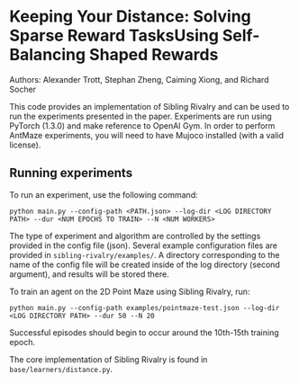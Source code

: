 # Keeping Your Distance: Solving Sparse Reward TasksUsing Self-Balancing Shaped Rewards
Authors: Alexander Trott, Stephan Zheng, Caiming Xiong, and Richard Socher

This code provides an implementation of Sibling Rivalry and can be used to run the experiments presented in the paper.
Experiments are run using PyTorch (1.3.0) and make reference to OpenAI Gym.
In order to perform AntMaze experiments, you will need to have Mujoco installed (with a valid license).

## Running experiments
To run an experiment, use the following command:
```
python main.py --config-path <PATH.json> --log-dir <LOG DIRECTORY PATH> --dur <NUM EPOCHS TO TRAIN> --N <NUM WORKERS>
```
The type of experiment and algorithm are controlled by the settings provided in the config file (json).
Several example configuration files are provided in `sibling-rivalry/examples/`.
A directory corresponding to the name of the config file will be created inside of the log directory (second argument), and results will be stored there.

To train an agent on the 2D Point Maze using Sibling Rivalry, run:
```
python main.py --config-path examples/pointmaze-test.json --log-dir <LOG DIRECTORY PATH> --dur 50 --N 20
```
Successful episodes should begin to occur around the 10th-15th training epoch.

The core implementation of Sibling Rivalry is found in `base/learners/distance.py`.
